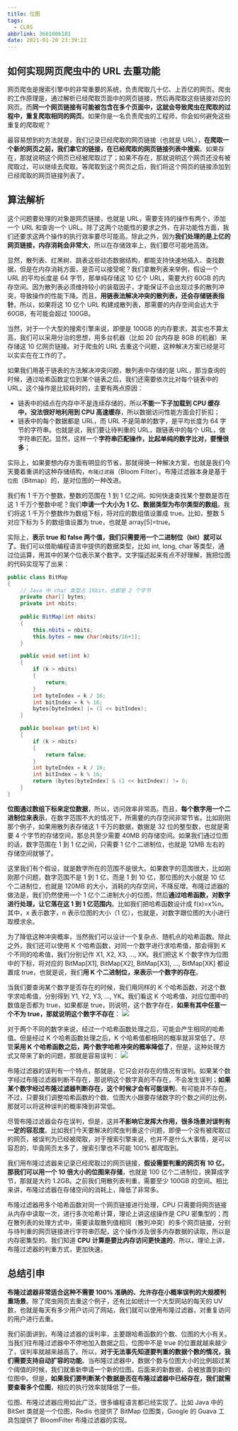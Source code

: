 ```yaml
---
title: 位图
tags:
  - CLRS
abbrlink: 3661006181
date: 2021-01-20 23:39:22
---
```

## 如何实现网页爬虫中的 URL 去重功能
网页爬虫是搜索引擎中的非常重要的系统，负责爬取几十亿、上百亿的网页。爬虫的工作原理是，通过解析已经爬取页面中的网页链接，然后再爬取这些链接对应的网页。而**同一个网页链接有可能被包含在多个页面中，这就会导致爬虫在爬取的过程中，重复爬取相同的网页**。如果你是一名负责爬虫的工程师，你会如何避免这些重复的爬取呢？

最容易想到的方法就是，我们记录已经爬取的网页链接（也就是 URL），**在爬取一个新的网页之前，我们拿它的链接，在已经爬取的网页链接列表中搜索**。如果存在，那就说明这个网页已经被爬取过了；如果不存在，那就说明这个网页还没有被爬取过，可以继续去爬取。等爬取到这个网页之后，我们将这个网页的链接添加到已经爬取的网页链接列表了。

## 算法解析
这个问题要处理的对象是网页链接，也就是 URL，需要支持的操作有两个，添加一个 URL 和查询一个 URL。除了这两个功能性的要求之外，在非功能性方面，我们还要求这两个操作的执行效率要尽可能高。除此之外，因为**我们处理的是上亿的网页链接，内存消耗会非常大**，所以在存储效率上，我们要尽可能地高效。

显然，散列表、红黑树、跳表这些动态数据结构，都能支持快速地插入、查找数据，但是在内存消耗方面，是否可以接受呢？我们拿散列表来举例，假设一个 URL 的平均长度是 64 字节，那单纯存储这 10 亿个 URL，需要大约 60GB 的内存空间。因为散列表必须维持较小的装载因子，才能保证不会出现过多的散列冲突，导致操作的性能下降。而且，**用链表法解决冲突的散列表，还会存储链表指针**。所以，如果将这 10 亿个 URL 构建成散列表，那需要的内存空间会远大于 60GB，有可能会超过 100GB。
<!--more-->

当然，对于一个大型的搜索引擎来说，即便是 100GB 的内存要求，其实也不算太高，我们可以采用分治的思想，用多台机器（比如 20 台内存是 8GB 的机器）来存储这 10 亿网页链接。对于爬虫的 URL 去重这个问题，这种解决方案已经是可以实实在在工作的了。

如果我们用基于链表的方法解决冲突问题，散列表中存储的是 URL，那当查询的时候，通过哈希函数定位到某个链表之后，我们还需要依次比对每个链表中的 URL。这个操作是比较耗时的，主要有两点原因：
- 链表中的结点在内存中不是连续存储的，所以**不能一下子加载到 CPU 缓存中，没法很好地利用到 CPU 高速缓存**，所以数据访问性能方面会打折扣；
- 链表中的每个数据都是 URL，而 URL 不是简单的数字，是平均长度为 64 字节的字符串。也就是说，我们要让待判重的 URL，跟链表中的每个 URL，做字符串匹配。显然，这样一个**字符串匹配操作，比起单纯的数字比对，要慢很多**；

实际上，如果要想内存方面有明显的节省，那就得换一种解决方案，也就是我们今天要着重讲的这种存储结构，`布隆过滤器`（Bloom Filter）。布隆过滤器本身是基于`位图`（Bitmap）的，是对位图的一种改进。

我们有 1 千万个整数，整数的范围在 1 到 1 亿之间。如何快速查找某个整数是否在这 1 千万个整数中呢？我们**申请一个大小为 1 亿、数据类型为布尔类型的数组**。我们将这 1 千万个整数作为数组下标，将对应的数组值设置成 true。比如，整数 5 对应下标为 5 的数组值设置为 true，也就是 array\[5]=true。

实际上，**表示 true 和 false 两个值，我们只需要用一个二进制位（bit）就可以了**。我们可以借助编程语言中提供的数据类型，比如 int, long, char 等类型，通过位运算，用其中的某个位表示某个数字。文字描述起来有点不好理解，我把位图的代码实现写了出来：
```java
public class BitMap 
{ 
    // Java 中 char 类型占 16bit，也即是 2 个字节
    private char[] bytes;
    private int nbits;
    
    public BitMap(int nbits) 
    {
        this.nbits = nbits;
        this.bytes = new char[nbits/16+1];
    }

    public void set(int k) 
    {
        if (k > nbits)
        {
            return;
        }
        int byteIndex = k / 16;
        int bitIndex = k % 16;
        bytes[byteIndex] |= (1 << bitIndex);
    }

    public boolean get(int k) 
    {
        if (k > nbits) 
        {
            return false;
        }
        int byteIndex = k / 16;
        int bitIndex = k % 16;
        return (bytes[byteIndex] & (1 << bitIndex)) != 0;
    }
}
```

**位图通过数组下标来定位数据**，所以，访问效率非常高。而且，**每个数字用一个二进制位来表示**，在数字范围不大的情况下，所需要的内存空间非常节省。比如刚刚那个例子，如果用散列表存储这 1 千万的数据，数据是 32 位的整型数，也就是需要 4 个字节的存储空间，那总共至少需要 40MB 的存储空间。如果我们通过位图的话，数字范围在 1 到 1 亿之间，只需要 1 亿个二进制位，也就是 12MB 左右的存储空间就够了。

这里我们有个假设，就是数字所在的范围不是很大。如果数字的范围很大，比如刚刚那个问题，数字范围不是 1 到 1 亿，而是 1 到 10 亿，那位图的大小就是 10 亿个二进制位，也就是 120MB 的大小，消耗的内存空间，不降反增。布隆过滤器的做法是，我们仍然使用一个 1 亿个二进制大小的位图，然后**通过哈希函数，对数字进行处理，让它落在这 1 到 1 亿范围内**。比如我们把哈希函数设计成 f(x)=x%n。其中，x 表示数字，n 表示位图的大小（1 亿），也就是，对数字跟位图的大小进行取模求余。

为了降低这种冲突概率，当然我们可以设计一个复杂点、随机点的哈希函数。除此之外，我们还可以使用 K 个哈希函数，对同一个数字进行求哈希值，那会得到 K 个不同的哈希值，我们分别记作 X1​, X2​, X3​, ..., XK​。我们把这 K 个数字作为位图中的下标，将对应的 BitMap\[X1​], BitMap\[X2​], BitMap\[X3​], ..., BitMap\[XK​] 都设置成 true，也就是说，我们**用 K 个二进制位，来表示一个数字的存在**。

当我们要查询某个数字是否存在的时候，我们用同样的 K 个哈希函数，对这个数字求哈希值，分别得到 Y1​, Y2​, Y3​, ..., YK​。我们看这 K 个哈希值，对应位图中的数值是否都为 true，如果都是 true，则说明，这个数字存在，**如果有其中任意一个不为 true，那就说明这个数字不存在**：
![](https://raw.githubusercontent.com/necusjz/p/master/CLRS/geek/253.png)

对于两个不同的数字来说，经过一个哈希函数处理之后，可能会产生相同的哈希值。但是经过 K 个哈希函数处理之后，K 个哈希值都相同的概率就非常低了。尽管**采用 K 个哈希函数之后，两个数字哈希冲突的概率降低了**，但是，这种处理方式又带来了新的问题，那就是容易误判：
![](https://raw.githubusercontent.com/necusjz/p/master/CLRS/geek/254.png)

布隆过滤器的误判有一个特点，那就是，它只会对存在的情况有误判。如果某个数字经过布隆过滤器判断不存在，那说明这个数字真的不存在，不会发生误判；**如果某个数字经过布隆过滤器判断存在，这个时候才会有可能误判**，有可能并不存在。不过，只要我们调整哈希函数的个数、位图大小跟要存储数字的个数之间的比例，那就可以将这种误判的概率降到非常低。

尽管布隆过滤器会存在误判，但是，这并**不影响它发挥大作用，很多场景对误判有一定的容忍度**。比如我们今天要解决的爬虫判重这个问题，即便一个没有被爬取过的网页，被误判为已经被爬取，对于搜索引擎来说，也并不是什么大事情，是可以容忍的，毕竟网页太多了，搜索引擎也不可能 100% 都爬取到。

我们用布隆过滤器来记录已经爬取过的网页链接，**假设需要判重的网页有 10 亿，那我们可以用一个 10 倍大小的位图来存储**，也就是 100 亿个二进制位，换算成字节，那就是大约 1.2GB。之前我们用散列表判重，需要至少 100GB 的空间。相比来讲，布隆过滤器在存储空间的消耗上，降低了非常多。

布隆过滤器用多个哈希函数对同一个网页链接进行处理，CPU 只需要将网页链接从内存中读取一次，进行多次哈希计算，理论上讲这组操作是 CPU 密集型的；而在散列表的处理方式中，需要读取散列值相同（散列冲突）的多个网页链接，分别与待判重的网页链接进行字符串匹配，这个操作涉及很多内存数据的读取，所以是内存密集型的。我们知道 **CPU 计算是要比内存访问更快速的**，所以，理论上讲，布隆过滤器的判重方式，更加快速。

## 总结引申
**布隆过滤器非常适合这种不需要 100% 准确的、允许存在小概率误判的大规模判重场景**。除了爬虫网页去重这个例子，还有比如统计一个大型网站的每天的 UV 数，也就是每天有多少用户访问了网站，我们就可以使用布隆过滤器，对重复访问的用户进行去重。

我们前面讲到，布隆过滤器的误判率，主要跟哈希函数的个数、位图的大小有关。当我们往布隆过滤器中不停地加入数据之后，位图中不是 true 的位置就越来越少了，误判率就越来越高了。所以，**对于无法事先知道要判重的数据个数的情况，我们需要支持自动扩容的功能**。当布隆过滤器中，数据个数与位图大小的比例超过某个阈值的时候，我们就重新申请一个新的位图。后面来的新数据，会被放置到新的位图中。但是，**如果我们要判断某个数据是否在布隆过滤器中已经存在，我们就需要查看多个位图**，相应的执行效率就降低了一些。

位图、布隆过滤器应用如此广泛，很多编程语言都已经实现了。比如 Java 中的 BitSet 类就是一个位图，Redis 也提供了 BitMap 位图类，Google 的 Guava 工具包提供了 BloomFilter 布隆过滤器的实现。
